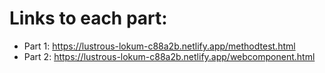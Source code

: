 # Links to each part:
- Part 1: https://lustrous-lokum-c88a2b.netlify.app/methodtest.html
- Part 2: https://lustrous-lokum-c88a2b.netlify.app/webcomponent.html